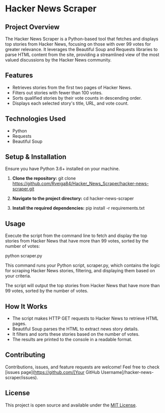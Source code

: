 # Hacker News Scraper

## Project Overview
The Hacker News Scraper is a Python-based tool that fetches and displays top stories from Hacker News, focusing on those with over 99 votes for greater relevance. It leverages the Beautiful Soup and Requests libraries to parse HTML content from the site, providing a streamlined view of the most valued discussions by the Hacker News community.

## Features
- Retrieves stories from the first two pages of Hacker News.
- Filters out stories with fewer than 100 votes.
- Sorts qualified stories by their vote counts in descending order.
- Displays each selected story's title, URL, and vote count.

## Technologies Used
- Python
- Requests
- Beautiful Soup

## Setup & Installation
Ensure you have Python 3.6+ installed on your machine.

1. **Clone the repository:**
git clone https://github.com/Rveiga84/Hacker_News_Scraper/hacker-news-scraper.git

2. **Navigate to the project directory:**
cd hacker-news-scraper

3. **Install the required dependencies:**
pip install -r requirements.txt

## Usage
Execute the script from the command line to fetch and display the top stories from Hacker News that have more than 99 votes, sorted by the number of votes:

python scraper.py

This command runs your Python script, scraper.py, which contains the logic for scraping Hacker News stories, filtering, and displaying them based on your criteria.

The script will output the top stories from Hacker News that have more than 99 votes, sorted by the number of votes.

## How It Works
- The script makes HTTP GET requests to Hacker News to retrieve HTML pages.
- Beautiful Soup parses the HTML to extract news story details.
- It filters and sorts these stories based on the number of votes.
- The results are printed to the console in a readable format.

## Contributing
Contributions, issues, and feature requests are welcome! Feel free to check [issues page](https://github.com/[Your GitHub Username]/hacker-news-scraper/issues).

## License
This project is open source and available under the [MIT License](LICENSE).


